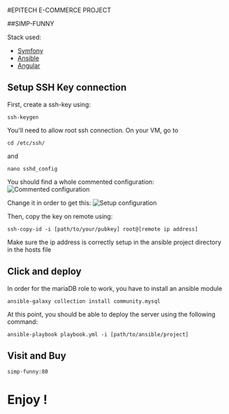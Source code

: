 #EPITECH E-COMMERCE PROJECT

##SIMP-FUNNY

Stack used: 
- [Symfony](symfony.com)
- [Ansible](ansible.com)
- [Angular](angular.com)

## Setup SSH Key connection
First, create a ssh-key using:
```
ssh-keygen
```
You'll need to allow root ssh connection. On your VM, go to
```
cd /etc/ssh/
```
and
```
nano sshd_config
```
You should find a whole commented configuration:
![Commented configuration](https://github.com/EpitechMscProPromo2024/T-WEB-600-LIL-6-1-ecommerce-david.bugnon/tree/master/Doc/sshd_conf.png?raw=true)

Change it in order to get this:
![Setup configuration](https://github.com/EpitechMscProPromo2024/T-WEB-600-LIL-6-1-ecommerce-david.bugnon/tree/master/Doc/sshd_conf_new.png?raw=true)

Then, copy the key on remote using:
```
ssh-copy-id -i [path/to/your/pubkey] root@[remote ip address]
```
Make sure the ip address is correctly setup in the ansible project directory in the hosts file


## Click and deploy
In order for the mariaDB role to work, you have to install an ansible module
```
ansible-galaxy collection install community.mysql
```
At this point, you should be able to deploy the server using the following command:
```
ansible-playbook playbook.yml -i [path/to/ansible/project]
```

## Visit and Buy
```
simp-funny:80
```

# Enjoy !
